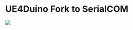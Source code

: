 # UE4Duino Fork to SerialCOM

[![](https://raw.githubusercontent.com/videofeedback/Unreal-Engine-Plugin-Communication-Serial-Port/main/SerialCOM/images/serial_com_fork_02.png)](https://github.com/videofeedback/Unreal-Engine-Plugin-Communication-Serial-Port/)



